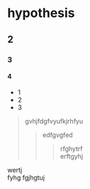 # hypothesis
## 2
### 3
#### 4
- 1
- 2
- 3
> gvhjfdgfvyufkjrhfyu
>> edfgvgfed
>>> rfghytrf  
erftgyhj

wertj  
fyhg
fgjhgtuj
